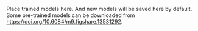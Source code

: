 Place trained models here. And new models will be saved here by default. Some pre-trained models can be downloaded from https://doi.org/10.6084/m9.figshare.13531292.
